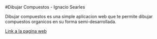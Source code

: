 #Dibujar Compuestos - Ignacio Searles

Dibujar compuestos es una simple aplicacion web que te permite dibujar compuestos organicos en su forma semi-desarrollada.

[Link a la pagina web]()